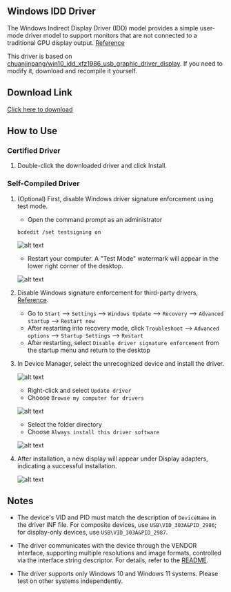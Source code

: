 ## Windows IDD Driver

The Windows Indirect Display Driver (IDD) model provides a simple user-mode driver model to support monitors that are not connected to a traditional GPU display output. [Reference](https://learn.microsoft.com/en-us/windows-hardware/drivers/display/indirect-display-driver-model-overview)

This driver is based on [chuanjinpang/win10_idd_xfz1986_usb_graphic_driver_display](https://github.com/chuanjinpang/win10_idd_xfz1986_usb_graphic_driver_display). If you need to modify it, download and recompile it yourself.

## Download Link

[Click here to download](https://dl.espressif.com/AE/esp-iot-solution/xfz1986_usb_graphic_250224_rc_sign.exe)

## How to Use

### Certified Driver

1. Double-click the downloaded driver and click Install.

### Self-Compiled Driver

1. (Optional) First, disable Windows driver signature enforcement using test mode.

   * Open the command prompt as an administrator

    ```shell
    bcdedit /set testsigning on
    ```

    ![alt text](../_static/cmd.png)

    * Restart your computer. A "Test Mode" watermark will appear in the lower right corner of the desktop.

    ![alt text](../_static/test_mode.png)

2. Disable Windows signature enforcement for third-party drivers, [Reference](https://answers.microsoft.com/zh-hans/windows/forum/all/%E5%AE%89%E8%A3%85%E9%A9%B1%E5%8A%A8%E7%A8%8B/de380edb-5f62-474e-9820-5663db1af086).

    * Go to `Start` --> `Settings` --> `Windows Update` --> `Recovery` --> `Advanced startup` --> `Restart now`
    * After restarting into recovery mode, click `Troubleshoot` --> `Advanced options` --> `Startup Settings` --> `Restart`
    * After restarting, select `Disable driver signature enforcement` from the startup menu and return to the desktop

3. In Device Manager, select the unrecognized device and install the driver.

    ![alt text](../_static/device.png)

    * Right-click and select `Update driver`
    * Choose `Browse my computer for drivers`

    ![alt text](../_static/add_driver.png)

    * Select the folder directory
    * Choose `Always install this driver software`

    ![alt text](../_static/windows_driver_1.png)

4. After installation, a new display will appear under Display adapters, indicating a successful installation.

    ![alt text](../_static/new_screen.png)

## Notes

* The device's VID and PID must match the description of `DeviceName` in the driver INF file. For composite devices, use `USB\VID_303A&PID_2986`; for display-only devices, use `USB\VID_303A&PID_2987`.

* The driver communicates with the device through the VENDOR interface, supporting multiple resolutions and image formats, controlled via the interface string descriptor. For details, refer to the [README](https://github.com/chuanjinpang/win10_idd_xfz1986_usb_graphic_driver_display/blob/main/README.md).

* The driver supports only Windows 10 and Windows 11 systems. Please test on other systems independently.
